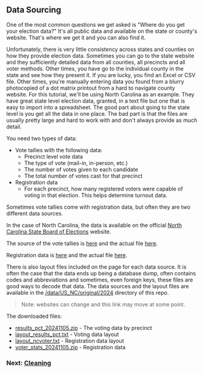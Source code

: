 ## Data Sourcing

One of the most common questions we get asked is "Where do you get your election data?" It's all public data and available on the state
or county's website. That's where we get it and you can also find it.

Unfortunately, there is very little consistency across states and counties on how they provide election data. Sometimes
you can go to the state website and they sufficiently detailed data from all counties, all precincts and all voter
methods. Other times, you have go to the individual county in the state and see how they present it. If you are lucky,
you find an Excel or CSV file. Other times, you're manually entering data you found from a blurry photocopied of a dot
matrix printout from a hard to navigate county website. For this tutorial, we'll be using North Carolina as an example. They have great state level election
data, granted, in a text file but one that is easy to import into a spreadsheet. The good part about going to the state
level is you get all the data in one place. The bad part is that the files are usually pretty large and hard to work with
and don't always provide as much detail.

You need two types of data:
- Vote tallies with the following data:
  - Precinct level vote data
  - The type of vote (mail-in, in-person, etc.)
  - The number of votes given to each candidate
  - The total number of votes cast for that precinct
- Registration data
  - For each precinct, how many registered voters were capable of voting in that election. This helps determine turnout data.

Sometimes vote tallies come with registration data, but often they are two different data sources.

In the case of North Carolina, the data is available on the official 
[North Carolina State Board of Elections](https://www.ncsbe.gov/results-data/voter-turnout/2024-general-election-turnout)
website.

The source of the vote tallies is [here](https://www.ncsbe.gov/results-data/election-results/historical-election-results-data)
and the actual file [here](https://s3.amazonaws.com/dl.ncsbe.gov/ENRS/2024_11_05/results_pct_20241105.zip).

Registration data is [here](https://www.ncsbe.gov/results-data/voter-registration-data) and the actual 
file [here](https://s3.amazonaws.com/dl.ncsbe.gov/ENRS/2024_11_05/voter_stats_20241105.zip).

There is also layout files included on the page for each data source. It is often the case that the data ends up being a database
dump, often contains codes and abbreviations and sometimes, even foreign keys, these files are good ways
to decode that data. The data sources and the layout files are available in the [/data/US_NC/original/2024](../../data/raw/US_NC/2024)
directory of this repo.

> Note: websites can change and this link may move at some point.

The downloaded files:

- [results_pct_20241105.zip](../../data/raw/US_NC/2024/results_pct_20241105.zip) - The voting data by precinct<br/>
- [layout_results_pct.txt](../../data/raw/US_NC/2024/voter_stats_20241105.zip) - Voting data layout
- [layout_ncvoter.txt](../../data/raw/US_NC/2024/layout_ncvoter.txt) - Registration data layout
- [voter_stats_20241105.zip](../../data/raw/US_NC/2024/voter_stats_20241105.zip) - Registration data

### Next: [Cleaning](CLEANING.md)